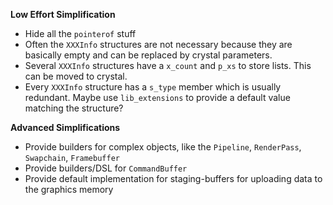 

**Low Effort Simplification**

- Hide all the `pointerof` stuff
- Often the `XXXInfo` structures are not necessary because they are basically empty and can be replaced by crystal parameters.
- Several `XXXInfo` structures have a `x_count` and `p_xs` to store lists. This can be moved to crystal.
- Every `XXXInfo` structure has a `s_type` member which is usually redundant. Maybe use `lib_extensions` to provide a default value matching the structure?

**Advanced Simplifications**

- Provide builders for complex objects, like the `Pipeline`, `RenderPass`, `Swapchain`, `Framebuffer`
- Provide builders/DSL for `CommandBuffer`
- Provide default implementation for staging-buffers for uploading data to the graphics memory
